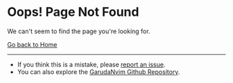 # Oops! Page Not Found

We can't seem to find the page you're looking for.

[Go back to Home](index.md)

---

- If you think this is a mistake, please [report an issue](https://github.com/GarudaNvim/GarudaNvim.github.io/issues).
- You can also explore the [GarudaNvim Github Repository](https://github.com/GarudaNvim/GarudaNvim).

